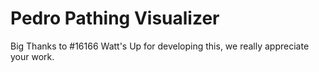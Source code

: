 # Pedro Pathing Visualizer

Big Thanks to #16166 Watt's Up for developing this, we really appreciate your work.
